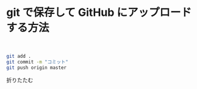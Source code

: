 # git で保存して GitHub にアップロードする方法

​

```bash
git add .
git commit -m "コミット"
git push origin master
```

折りたたむ
